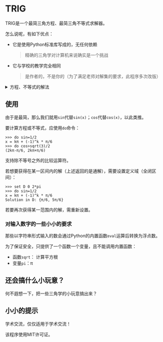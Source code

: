 # TRIG
TRIG是一个最简三角方程、最简三角不等式求解器。

怎么说呢，有如下优点：

- 它是使用Python标准库写成的，无任何依赖
  > 精确的三角学对计算机来说确实是一个挑战
- 它与学校的教学完全相同
  > 是作者的，不是你的（为了满足老师对解集的要求，此程序多次改版）

<details>
<summary>方程、不等式的解法</summary>
<p>

方程嘛，挺简单的。大家都背过公式吧，套公式就可以了。

不等式嘛，利用单位圆或函数图像吧：`sin`横截单位圆；`cos`纵截单位圆；其它的看函数图像。
> 确实挺好实现的呢，代码我自己都看不懂（你不认为这样子可以平添几分神秘性吗）。

</p>
</details>

## 使用
由于是最简，那么我们就用`sin`代替`sin(x)`；`cos`代替`cos(x)`，以此类推。

要计算方程或不等式，应使用`do`命令：
```
>>> do sin=1/2
x = kπ + (-1)^k * π/6
>>> do cos>sqrt(3)/2
(2kπ-π/6, 2kπ+π/6)
```

支持除不等号之外的比较运算符。

若想要获得在某一区间内的解（上述返回的是通解），需要设置定义域（全闭区间）：
```
>>> set D 0 2*pi
>>> do sin=1/2
x = kπ + (-1)^k * π/6
Solution in D: {π/6, 5π/6}
```

若要再次获得某一范围内的解，需重新设置。

### 对输入数字的一些小小的要求
那些以字符串形式输入的数会通过Python的内置函数`eval`运算后转换为浮点数。

为了保证安全，只提供了一个函数一个变量，且不能调用内置函数：

- 函数`sqrt`： 计算平方根
- 变量`pi`：π

## 还会搞什么小玩意？
何不遐想一下，把一些三角学的小玩意搞出来？

## 小小的提示
学术交流，仅仅适用于学术交流！

该程序使用MIT许可证。